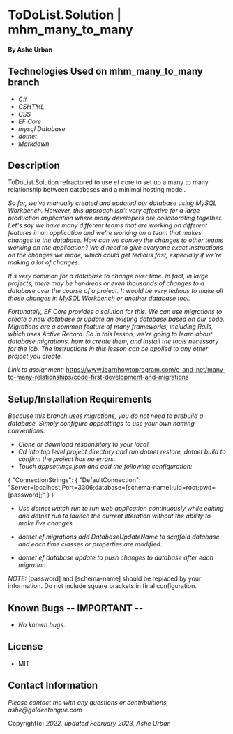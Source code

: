 # ToDoList.Solution | mhm_many_to_many

#### By Ashe Urban

## Technologies Used on mhm_many_to_many branch

* _C#_
* _CSHTML_
* _CSS_
* _EF Core_
* _mysql Database_
* _dotnet_
* _Markdown_

## Description

ToDoList.Solution refractored to use ef core to set up a many to many relationship between databases and a  minimal hosting model.

_So far, we've manually created and updated our database using MySQL Workbench. However, this approach isn't very effective for a large production application where many developers are collaborating together. Let's say we have many different teams that are working on different features in an application and we're working on a team that makes changes to the database. How can we convey the changes to other teams working on the application? We'd need to give everyone exact instructions on the changes we made, which could get tedious fast, especially if we're making a lot of changes._

_It's very common for a database to change over time. In fact, in large projects, there may be hundreds or even thousands of changes to a database over the course of a project. It would be very tedious to make all those changes in MySQL Workbench or another database tool._

_Fortunately, EF Core provides a solution for this. We can use migrations to create a new database or update an existing database based on our code. Migrations are a common feature of many frameworks, including Rails, which uses Active Record. So in this lesson, we're going to learn about database migrations, how to create them, and install the tools necessary for the job. The instructions in this lesson can be applied to any other project you create._


_Link to assignment:_ https://www.learnhowtoprogram.com/c-and-net/many-to-many-relationships/code-first-development-and-migrations

## Setup/Installation Requirements

_Because this branch uses migrations, you do not need to prebuild a database. Simply configure appsettings to use your own naming conventions._

* _Clone or download responsitory to your local._
* _Cd into top level project directory and run dotnet restore, dotnet build to confirm the project has no errors._
* _Touch appsettings.json and add the following configuration:_

{
  "ConnectionStrings": {
      "DefaultConnection": "Server=localhost;Port=3306;database=[schema-name];uid=root;pwd=[password];"
  }
}
* _Use dotnet watch run to run web application continuously while editing and dotnet run to launch the current itteration without the ability to make live changes._

* _dotnet ef migrations add DatabaseUpdateName to scaffold database and each time classes or properties are modified._
* _dotnet ef database update to push changes to database after each migration._

_NOTE:_ [password] and [schema-name] should be replaced by your information. Do not include square brackets in final configuration.

## Known Bugs -- IMPORTANT --

* _No known bugs._

## License

* MIT

## Contact Information

_Please contact me with any questions or contribuitions, ashe@goldentongue.com_

Copyright(c) _2022, updated February 2023, Ashe Urban_
